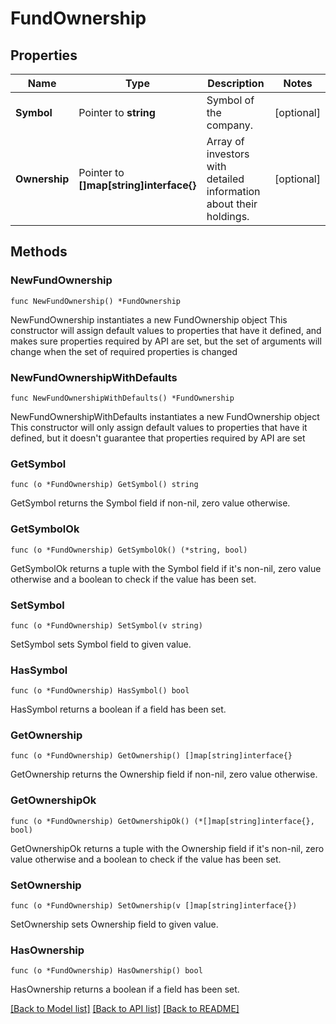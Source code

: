 # FundOwnership

## Properties

Name | Type | Description | Notes
------------ | ------------- | ------------- | -------------
**Symbol** | Pointer to **string** | Symbol of the company. | [optional] 
**Ownership** | Pointer to **[]map[string]interface{}** | Array of investors with detailed information about their holdings. | [optional] 

## Methods

### NewFundOwnership

`func NewFundOwnership() *FundOwnership`

NewFundOwnership instantiates a new FundOwnership object
This constructor will assign default values to properties that have it defined,
and makes sure properties required by API are set, but the set of arguments
will change when the set of required properties is changed

### NewFundOwnershipWithDefaults

`func NewFundOwnershipWithDefaults() *FundOwnership`

NewFundOwnershipWithDefaults instantiates a new FundOwnership object
This constructor will only assign default values to properties that have it defined,
but it doesn't guarantee that properties required by API are set

### GetSymbol

`func (o *FundOwnership) GetSymbol() string`

GetSymbol returns the Symbol field if non-nil, zero value otherwise.

### GetSymbolOk

`func (o *FundOwnership) GetSymbolOk() (*string, bool)`

GetSymbolOk returns a tuple with the Symbol field if it's non-nil, zero value otherwise
and a boolean to check if the value has been set.

### SetSymbol

`func (o *FundOwnership) SetSymbol(v string)`

SetSymbol sets Symbol field to given value.

### HasSymbol

`func (o *FundOwnership) HasSymbol() bool`

HasSymbol returns a boolean if a field has been set.

### GetOwnership

`func (o *FundOwnership) GetOwnership() []map[string]interface{}`

GetOwnership returns the Ownership field if non-nil, zero value otherwise.

### GetOwnershipOk

`func (o *FundOwnership) GetOwnershipOk() (*[]map[string]interface{}, bool)`

GetOwnershipOk returns a tuple with the Ownership field if it's non-nil, zero value otherwise
and a boolean to check if the value has been set.

### SetOwnership

`func (o *FundOwnership) SetOwnership(v []map[string]interface{})`

SetOwnership sets Ownership field to given value.

### HasOwnership

`func (o *FundOwnership) HasOwnership() bool`

HasOwnership returns a boolean if a field has been set.


[[Back to Model list]](../README.md#documentation-for-models) [[Back to API list]](../README.md#documentation-for-api-endpoints) [[Back to README]](../README.md)


